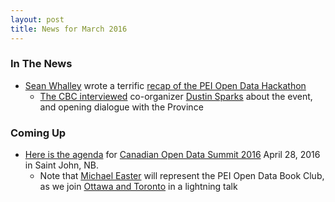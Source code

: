 ```yaml
---
layout: post
title: News for March 2016
---
```


### In The News
* [Sean Whalley](http://twitter.com/seanwhalley21) wrote a terrific [recap of the PEI Open Data Hackathon](http://peidevs.github.io/OpenDataBookClub/2016/03/05/Open-Data-Day)
    * [The CBC interviewed](http://www.cbc.ca/news/canada/prince-edward-island/data-computer-apps-open-government-1.3478962) co-organizer [Dustin Sparks](http://twitter.com/dustin_sparks) about the event, and opening dialogue with the Province
 
### Coming Up

* [Here is the agenda](http://opendatasummit.ca/?post_type=timeline) for [Canadian Open Data Summit 2016](http://opendatasummit.ca/en/) April 28, 2016 in Saint John, NB. 
    * Note that [Michael Easter](http://twitter.com/30_for_60) will represent the PEI Open Data Book Club, as we join [Ottawa and Toronto](http://opendatabook.club/#list-of-active-open-data-book-clubs) in a lightning talk

